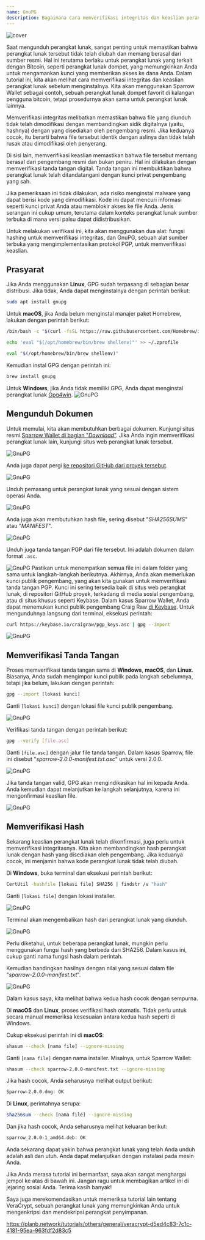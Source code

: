 ```yaml
---
name: GnuPG
description: Bagaimana cara memverifikasi integritas dan keaslian perangkat lunak?
---
```

![cover](assets/cover.webp)

Saat mengunduh perangkat lunak, sangat penting untuk memastikan bahwa perangkat lunak tersebut tidak telah diubah dan memang berasal dari sumber resmi. Hal ini terutama berlaku untuk perangkat lunak yang terkait dengan Bitcoin, seperti perangkat lunak dompet, yang memungkinkan Anda untuk mengamankan kunci yang memberikan akses ke dana Anda. Dalam tutorial ini, kita akan melihat cara memverifikasi integritas dan keaslian perangkat lunak sebelum menginstalnya. Kita akan menggunakan Sparrow Wallet sebagai contoh, sebuah perangkat lunak dompet favorit di kalangan pengguna bitcoin, tetapi prosedurnya akan sama untuk perangkat lunak lainnya.

Memverifikasi integritas melibatkan memastikan bahwa file yang diunduh tidak telah dimodifikasi dengan membandingkan sidik digitalnya (yaitu, hashnya) dengan yang disediakan oleh pengembang resmi. Jika keduanya cocok, itu berarti bahwa file tersebut identik dengan aslinya dan tidak telah rusak atau dimodifikasi oleh penyerang.

Di sisi lain, memverifikasi keaslian memastikan bahwa file tersebut memang berasal dari pengembang resmi dan bukan peniru. Hal ini dilakukan dengan memverifikasi tanda tangan digital. Tanda tangan ini membuktikan bahwa perangkat lunak telah ditandatangani dengan kunci privat pengembang yang sah.

Jika pemeriksaan ini tidak dilakukan, ada risiko menginstal malware yang dapat berisi kode yang dimodifikasi. Kode ini dapat mencuri informasi seperti kunci privat Anda atau memblokir akses ke file Anda. Jenis serangan ini cukup umum, terutama dalam konteks perangkat lunak sumber terbuka di mana versi palsu dapat didistribusikan.

Untuk melakukan verifikasi ini, kita akan menggunakan dua alat: fungsi hashing untuk memverifikasi integritas, dan GnuPG, sebuah alat sumber terbuka yang mengimplementasikan protokol PGP, untuk memverifikasi keaslian.

## Prasyarat

Jika Anda menggunakan **Linux**, GPG sudah terpasang di sebagian besar distribusi. Jika tidak, Anda dapat menginstalnya dengan perintah berikut:

```bash
sudo apt install gnupg
```

Untuk **macOS**, jika Anda belum menginstal manajer paket Homebrew, lakukan dengan perintah berikut:

```bash
/bin/bash -c "$(curl -fsSL https://raw.githubusercontent.com/Homebrew/install/HEAD/install.sh)"
```

```bash
echo 'eval "$(/opt/homebrew/bin/brew shellenv)"' >> ~/.zprofile
```

```bash
eval "$(/opt/homebrew/bin/brew shellenv)"
```

Kemudian instal GPG dengan perintah ini:

```bash
brew install gnupg
```
Untuk **Windows**, jika Anda tidak memiliki GPG, Anda dapat menginstal perangkat lunak [Gpg4win](https://www.gpg4win.org/).
![GnuPG](assets/notext/01.webp)

## Mengunduh Dokumen

Untuk memulai, kita akan membutuhkan berbagai dokumen. Kunjungi situs resmi [Sparrow Wallet di bagian "*Download*"](https://sparrowwallet.com/download/). Jika Anda ingin memverifikasi perangkat lunak lain, kunjungi situs web perangkat lunak tersebut.

![GnuPG](assets/notext/02.webp)

Anda juga dapat pergi [ke repositori GitHub dari proyek tersebut](https://github.com/sparrowwallet/sparrow/releases).

![GnuPG](assets/notext/03.webp)

Unduh pemasang untuk perangkat lunak yang sesuai dengan sistem operasi Anda.

![GnuPG](assets/notext/04.webp)

Anda juga akan membutuhkan hash file, sering disebut "*SHA256SUMS*" atau "*MANIFEST*".

![GnuPG](assets/notext/05.webp)

Unduh juga tanda tangan PGP dari file tersebut. Ini adalah dokumen dalam format `.asc`.

![GnuPG](assets/notext/06.webp)
Pastikan untuk menempatkan semua file ini dalam folder yang sama untuk langkah-langkah berikutnya.
Akhirnya, Anda akan memerlukan kunci publik pengembang, yang akan kita gunakan untuk memverifikasi tanda tangan PGP. Kunci ini sering tersedia baik di situs web perangkat lunak, di repositori GitHub proyek, terkadang di media sosial pengembang, atau di situs khusus seperti Keybase. Dalam kasus Sparrow Wallet, Anda dapat menemukan kunci publik pengembang Craig Raw [di Keybase](https://keybase.io/craigraw). Untuk mengunduhnya langsung dari terminal, eksekusi perintah:

```bash
curl https://keybase.io/craigraw/pgp_keys.asc | gpg --import
```

![GnuPG](assets/notext/07.webp)

## Memverifikasi Tanda Tangan

Proses memverifikasi tanda tangan sama di **Windows**, **macOS**, dan **Linux**. Biasanya, Anda sudah mengimpor kunci publik pada langkah sebelumnya, tetapi jika belum, lakukan dengan perintah:

```bash
gpg --import [lokasi kunci]
```

Ganti `[lokasi kunci]` dengan lokasi file kunci publik pengembang.

![GnuPG](assets/notext/08.webp)

Verifikasi tanda tangan dengan perintah berikut:

```bash
gpg --verify [file.asc]
```

Ganti `[file.asc]` dengan jalur file tanda tangan. Dalam kasus Sparrow, file ini disebut "*sparrow-2.0.0-manifest.txt.asc*" untuk versi 2.0.0.

![GnuPG](assets/notext/09.webp)

Jika tanda tangan valid, GPG akan mengindikasikan hal ini kepada Anda. Anda kemudian dapat melanjutkan ke langkah selanjutnya, karena ini mengonfirmasi keaslian file.

![GnuPG](assets/notext/10.webp)

## Memverifikasi Hash
Sekarang keaslian perangkat lunak telah dikonfirmasi, juga perlu untuk memverifikasi integritasnya. Kita akan membandingkan hash perangkat lunak dengan hash yang disediakan oleh pengembang. Jika keduanya cocok, ini menjamin bahwa kode perangkat lunak tidak telah diubah.

Di **Windows**, buka terminal dan eksekusi perintah berikut:

```bash
CertUtil -hashfile [lokasi file] SHA256 | findstr /v "hash"
```

Ganti `[lokasi file]` dengan lokasi installer.

![GnuPG](assets/notext/11.webp)

Terminal akan mengembalikan hash dari perangkat lunak yang diunduh.

![GnuPG](assets/notext/12.webp)

Perlu diketahui, untuk beberapa perangkat lunak, mungkin perlu menggunakan fungsi hash yang berbeda dari SHA256. Dalam kasus ini, cukup ganti nama fungsi hash dalam perintah.

Kemudian bandingkan hasilnya dengan nilai yang sesuai dalam file "*sparrow-2.0.0-manifest.txt*".

![GnuPG](assets/notext/13.webp)

Dalam kasus saya, kita melihat bahwa kedua hash cocok dengan sempurna.

Di **macOS** dan **Linux**, proses verifikasi hash otomatis. Tidak perlu untuk secara manual memeriksa kesesuaian antara kedua hash seperti di Windows.

Cukup eksekusi perintah ini di **macOS**:

```bash
shasum --check [nama file] --ignore-missing
```

Ganti `[nama file]` dengan nama installer. Misalnya, untuk Sparrow Wallet:

```bash
shasum --check sparrow-2.0.0-manifest.txt --ignore-missing
```

Jika hash cocok, Anda seharusnya melihat output berikut:

```bash
Sparrow-2.0.0.dmg: OK
```
Di **Linux**, perintahnya serupa:
```bash
sha256sum --check [nama file] --ignore-missing
```

Dan jika hash cocok, Anda seharusnya melihat keluaran berikut:

```bash
sparrow_2.0.0-1_amd64.deb: OK
```

Anda sekarang dapat yakin bahwa perangkat lunak yang telah Anda unduh adalah asli dan utuh. Anda dapat melanjutkan dengan instalasi pada mesin Anda.

Jika Anda merasa tutorial ini bermanfaat, saya akan sangat menghargai jempol ke atas di bawah ini. Jangan ragu untuk membagikan artikel ini di jejaring sosial Anda. Terima kasih banyak!

Saya juga merekomendasikan untuk memeriksa tutorial lain tentang VeraCrypt, sebuah perangkat lunak yang memungkinkan Anda untuk mengenkripsi dan mendekripsi perangkat penyimpanan.

https://planb.network/tutorials/others/general/veracrypt-d5ed4c83-7c1c-4181-95ea-963fdf2d83c5